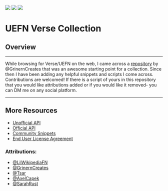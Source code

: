 ![](https://github.com/LilWikipedia/UEFNVersePocketWiki/assets/78571191/a894c872-b4e0-492e-b7dd-2c79dc971abe) ![](https://github.com/LilWikipedia/UEFNVersePocketWiki/assets/78571191/fe7cbe1e-1b77-49b4-b4aa-a6c6866882ce) ![](https://github.com/LilWikipedia/UEFNVersePocketWiki/assets/78571191/16c1ae8d-0299-4f94-81dd-8c8997188c76)

# UEFN Verse Collection
## Overview
***
While browsing for Verse/UEFN on the web, I came across a [repository](https://github.com/MadsMGrin/Verse) by @GrinernCreates that was an awesome starting point for a collection. Since then I have been adding any helpful snippets and scripts I come across. Contributions are welcomed! If there is a script of yours in this repository that you would like attributions added or if you would like it removed- you can DM me on any social platform.
***
## More Resources

* [Unofficial API](https://fncwiki.com)
* [Official API](https://dev.epicgames.com/documentation/en-us/uefn/verse-api)
* [Community Snippets](https://dev.epicgames.com/community/fortnite/snippets)
* [End User License Agreement](https://www.unrealengine.com/eula)

### Attributions:

* [@LilWikipediaFN](https://allmylinks.com/lilwikipedia)
* [@GrinernCreates](https://twitter.com/GrinernCreates)
* [@Tsar](https://youtube.com/@TsarShorts)
* [@AxelCapek](https://x.com/AxelCapek)
* [@SarahRust](https://dev.epicgames.com/community/profile/5B4Z8/summergrrrl)
